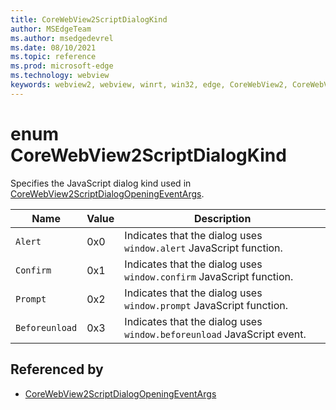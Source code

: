 ```yaml
---
title: CoreWebView2ScriptDialogKind
author: MSEdgeTeam
ms.author: msedgedevrel
ms.date: 08/10/2021
ms.topic: reference
ms.prod: microsoft-edge
ms.technology: webview
keywords: webview2, webview, winrt, win32, edge, CoreWebView2, CoreWebView2Controller, browser control, edge html, CoreWebView2ScriptDialogKind
---
```


# enum CoreWebView2ScriptDialogKind

Specifies the JavaScript dialog kind used in [CoreWebView2ScriptDialogOpeningEventArgs](corewebview2scriptdialogopeningeventargs.md).

| Name |  Value | Description |
|--|--|--|
|`Alert` | 0x0  |  Indicates that the dialog uses `window.alert` JavaScript function.|
|`Confirm` | 0x1  |  Indicates that the dialog uses `window.confirm` JavaScript function.|
|`Prompt` | 0x2  |  Indicates that the dialog uses `window.prompt` JavaScript function.|
|`Beforeunload` | 0x3  |  Indicates that the dialog uses `window.beforeunload` JavaScript event.|


## Referenced by

- [CoreWebView2ScriptDialogOpeningEventArgs](corewebview2scriptdialogopeningeventargs.md)
